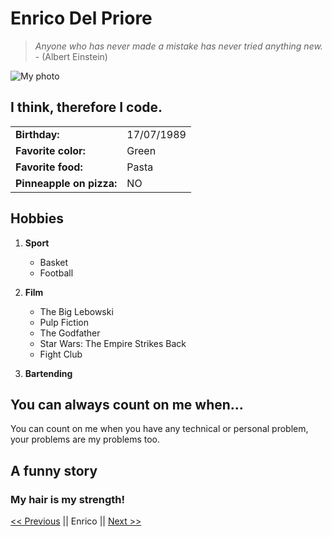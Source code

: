# Enrico Del Priore

> *Anyone who has never made a mistake has never tried anything new.* - (Albert Einstein)

![My photo](https://# "Enrico' photo")

## I think, therefore I code.

|   |   |
|---|---|
|**Birthday:**| 17/07/1989 |
|**Favorite color:**| Green |
|**Favorite food:**| Pasta |
|**Pinneapple on pizza:**| NO |

## Hobbies

1. **Sport**
   - Basket
   - Football

2. **Film**
   - The Big Lebowski
   - Pulp Fiction
   - The Godfather
   - Star Wars: The Empire Strikes Back
   - Fight Club

3. **Bartending**

## You can always count on me when...

You can count on me when you have any technical or personal problem, your problems are my problems too.

## A funny story



### My hair is my strength!

[<< Previous](https://github.com/SashBFa/markdown-challenge/blob/main/README.md) || Enrico || [Next >>](https://github.com/fabver82/markdown-challenge/blob/main/README.md)
